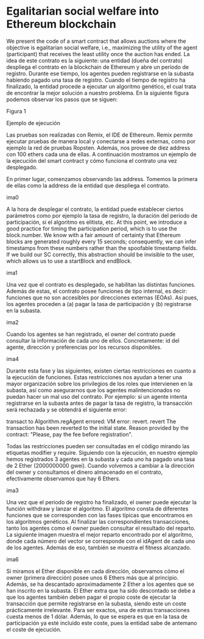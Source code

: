 # Egalitarian social welfare into Ethereum blockchain

We present the code of a smart contract that allows auctions where the objective is egalitarian social welfare, i.e., maximizing the utility of the agent (participant) that receives the least utility once the auction has ended. La idea de este contrato es la siguiente: una entidad (dueña del contrato) despliega el contrato en la blockchain de Ethereum y abre un periodo de registro. Durante ese tiempo, los agentes pueden registrarse en la subasta habiendo pagado una tasa de registro. Cuando el tiempo de registro ha finalizado, la entidad procede a ejecutar un algoritmo genético, el cual trata de encontrar la mejor solución a nuestro problema. En la siguiente figura podemos observar los pasos que se siguen:

Figura 1

Ejemplo de ejecución

Las pruebas son realizadas con Remix, el IDE de Ethereum. Remix permite ejecutar pruebas de manera local y conectarse a redes externas, como por ejemplo la red de pruebas Ropsten. Además, nos provee de diez address con 100 ethers cada una de ellas. A continuación mostramos un ejemplo de la ejecución del smart contract y cómo funciona el contrato una vez desplegado. 

En primer lugar, comenzamos observando las address. Tomemos la primera de ellas como la address de la entidad que despliega el contrato.

ima0

A la hora de desplegar el contrato, la entidad puede establecer ciertos parámetros como por ejemplo la tasa de registro, la duración del periodo de participación, si el algoritmo es elitista, etc. At this point, we introduce a good practice for timing the participation period, which is to use the block.number. We know with a fair amount of certainty that Ethereum blocks are generated roughly every 15 seconds; consequently, we can infer timestamps from these numbers rather than the spoofable timestamp fields. If we build our SC correctly, this abstraction should be invisible to the user, which allows us to use a startBlock and endBlock.

ima1

Una vez que el contrato es desplegado, se habilitan las distintas funciones. Además de estas, el contrato posee funciones de tipo internal, es decir: funciones que no son accesibles por direcciones externas (EOAs). Así pues, los agentes proceden a (a) pagar la tasa de participación y (b) registrarse en la subasta. 

ima2

Cuando los agentes se han registrado, el owner del contrato puede consultar la información de cada uno de ellos. Concretamente: id del agente, dirección y preferencias por los recursos disponibles.

ima4

Durante esta fase y las siguientes, existen ciertas restricciones en cuanto a la ejecución de funciones. Estas restricciones nos ayudan a tener una mayor organización sobre los privilegios de los roles que intervienen en la subasta, así como asegurarnos que los agentes malintencionados no puedan hacer un mal uso del contrato. Por ejemplo: si un agente intenta registrarse en la subasta antes de pagar la tasa de registro, la transacción será rechazada y se obtendrá el siguiente error:

transact to Algorithm.regAgent errored: VM error: revert. revert The transaction has been reverted to the initial state. Reason provided by the contract: "Please, pay the fee before registration".

Todas las restricciones pueden ser consultadas en el código mirando las etiquetas modifier y require. Siguiendo con la ejecución, en nuestro ejemplo hemos registrados 3 agentes en la subasta y cada uno ha pagado una tasa de 2 Ether (2000000000 gwei). Cuando volvemos a cambiar a la dirección del owner y consultamos el dinero almacenado en el contrato, efectivamente observamos que hay 6 Ethers.

ima3

Una vez que el periodo de registro ha finalizado, el owner puede ejecutar la función withdraw y lanzar el algoritmo. El algoritmo consta de diferentes funciones que se corresponden con las fases típicas que encontramos en los algoritmos genéticos. Al finalizar las correspondientes transacciones, tanto los agentes como el owner pueden consultar el resultado del reparto. La siguiente imagen muestra el mejor reparto encontrado por el algoritmo, donde cada número del vector se corresponde con el idAgent de cada uno de los agentes. Además de eso, también se muestra el fitness alcanzado.

ima6

Si miramos el Ether disponible en cada dirección, observamos cómo el owner (primera dirección) posee unos 6 Ethers más que al principio. Además, se ha descantado aproximadamente 2 Ether a los agentes que se han inscrito en la subasta. El Ether extra que ha sido descontado se debe a que los agentes también deben pagar el propio coste de ejecutar la transacción que permite registrarse en la subasta, siendo este un coste prácticamente irrelevante. Para ser exactos, una de estras transacciones cuesta menos de 1 dólar. Además, lo que se espera es que en la tasa de participación ya esté incluido este coste, pues la entidad sabe de antemano el coste de ejecución. 
